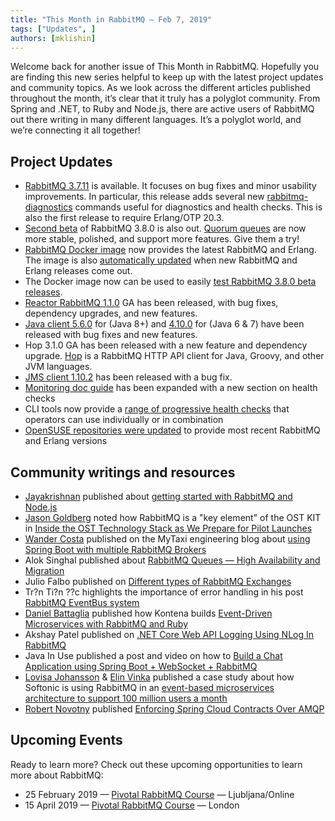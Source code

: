 ```yaml
---
title: "This Month in RabbitMQ — Feb 7, 2019"
tags: ["Updates", ]
authors: [mklishin]
---
```


Welcome back for another issue of This Month in RabbitMQ. Hopefully you are finding this new series helpful to keep up with the latest project updates and community topics. As we look across the different articles published throughout the month, it’s clear that it truly has a polyglot community. From Spring and .NET, to Ruby and Node.js, there are active users of RabbitMQ out there writing in many different languages. It’s a polyglot world, and we’re connecting it all together!

<!-- truncate -->

## Project Updates

* [RabbitMQ 3.7.11](https://github.com/rabbitmq/rabbitmq-server/releases/tag/v3.7.11) is available. It focuses on bug fixes and minor usability improvements. In particular, this release adds several new [rabbitmq-diagnostics](/docs/man/rabbitmq-diagnostics.8) commands useful for diagnostics and health checks. This is also the first release to require Erlang/OTP 20.3.
* [Second beta](https://github.com/rabbitmq/rabbitmq-server/releases/tag/v3.8.0-beta.2) of RabbitMQ 3.8.0 is also out. [Quorum queues](/docs/quorum-queues) are now more stable, polished, and support more features. Give them a try!
* [RabbitMQ Docker image](https://hub.docker.com/_/rabbitmq) now provides the latest RabbitMQ and Erlang. The image is also [automatically updated](https://github.com/docker-library/rabbitmq/pull/305) when new RabbitMQ and Erlang releases come out.
* The Docker image now can be used to easily [test RabbitMQ 3.8.0 beta releases](https://github.com/docker-library/rabbitmq/pull/302).
* [Reactor RabbitMQ 1.1.0](https://groups.google.com/d/msg/rabbitmq-users/x3L2HPWuP1Y/5OH2iZmyFwAJ) GA has been released, with bug fixes, dependency upgrades, and new features.
* [Java client 5.6.0](https://groups.google.com/d/msg/rabbitmq-users/y20hnH1ZnMA/fpchrvR1FgAJ) for (Java 8+) and [4.10.0](https://groups.google.com/d/msg/rabbitmq-users/Fl8MdG2ZfeU/wJoSROd1FgAJ) for (Java 6 &amp; 7) have been released with bug fixes and new features.
* Hop 3.1.0 GA has been released with a new feature and dependency upgrade. [Hop](https://github.com/rabbitmq/hop) is a RabbitMQ HTTP API client for Java, Groovy, and other JVM languages.
* [JMS client 1.10.2](https://groups.google.com/d/msg/rabbitmq-users/AvTbZgiQFa8/jIADaoNoFwAJ) has been released with a bug fix.
* [Monitoring doc guide](/docs/monitoring) has been expanded with a new section on health checks
* CLI tools now provide a [range of progressive health checks](https://github.com/rabbitmq/rabbitmq-cli/issues/292) that operators can use individually or in combination
* [OpenSUSE repositories were updated](https://groups.google.com/forum/#!msg/rabbitmq-users/4azFra05kFI/Ha8jN1tEGAAJ) to provide most recent RabbitMQ and Erlang versions

## Community writings and resources

* [Jayakrishnan](https://twitter.com/that_coder) published about [getting started with RabbitMQ and Node.js](https://thatcoder.space/getting-started-with-rabbitmq-and-node-js/)
* [Jason Goldberg](https://twitter.com/betashop) noted how RabbitMQ is a "key element" of the OST KIT in [Inside the OST Technology Stack as We Prepare for Pilot Launches](https://medium.com/ostdotcom/inside-the-ost-technology-stack-as-we-prepare-for-pilot-launches-bcab8e87598e)
* [Wander Costa](https://twitter.com/rwanderc) published on the MyTaxi engineering blog about [using Spring Boot with multiple RabbitMQ Brokers](https://inside.mytaxi.com/springboot-with-multiple-rabbitmq-brokers-cec203c3f77)
* Alok Singhal published about [RabbitMQ Queues — High Availability and Migration](https://medium.com/@aloksinghal/rabbitmq-queues-high-availability-and-migration-d75d63e1199a)
* Julio Falbo published on [Different types of RabbitMQ Exchanges](https://medium.com/devopslinks/different-types-of-rabbitmq-exchanges-9fefd740505d)
* Tr?n Ti?n ??c highlights the importance of error handling in his post [RabbitMQ EventBus system](https://medium.com/linagora-engineering/rabbitmq-eventbus-system-b159f46704be)
* [Daniel Battaglia](https://twitter.com/daniel_bytes) published how Kontena builds [Event-Driven Microservices with RabbitMQ and Ruby](https://ghost.kontena.io/event-driven-microservices-with-rabbitmq-and-ruby/)
* Akshay Patel published on [.NET Core Web API Logging Using NLog In RabbitMQ](https://www.c-sharpcorner.com/article/net-core-web-api-logging-using-nlog-in-rabbitmq/)
* Java In Use published a post and video on how to [Build a Chat Application using Spring Boot + WebSocket + RabbitMQ](https://www.javainuse.com/spring/boot-websocket-chat)
* [Lovisa Johansson](https://twitter.com/lillajja) &amp; [Elin Vinka](https://twitter.com/linneajohanna) published a case study about how Softonic is using RabbitMQ in an [event-based microservices architecture to support 100 million users a month](https://www.cloudamqp.com/blog/2019-01-18-softonic-userstory-rabbitmq-eventbased-communication.html)
* [Robert Novotny](https://twitter.com/RoboNovotny) published [Enforcing Spring Cloud Contracts Over AMQP](https://novotnyr.github.io/scrolls/enforcing-spring-cloud-contracts-over-amqp/)

## Upcoming Events

Ready to learn more? Check out these upcoming opportunities to learn more about RabbitMQ:

* 25 February 2019 — [Pivotal RabbitMQ Course](https://www.flane.co.uk/course-schedule/pivotal-rmq) — Ljubljana/Online
* 15 April 2019 — [Pivotal RabbitMQ Course](https://www.flane.co.uk/course-schedule/pivotal-rmq) — London

